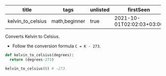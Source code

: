 |title|tags|unlisted|firstSeen|lastUpdated|
|----|----|-----|-----|-----|
|kelvin_to_celsius|math,beginner|true|2021-10-01T02:02:03+03:00|2021-10-01T02:02:03+03:00|


Converts Kelvin to Celsius.

- Follow the conversion formula `C = K - 273`.

```py
def kelvin_to_celsius(degrees):
  return (degrees-273)


```

```py
kelvin_to_celsius(0) # -273
```